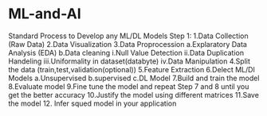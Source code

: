 # ML-and-AI
Standard Process to Develop any ML/DL Models 
Step 1: 1.Data Collection (Raw Data) 
2.Data Visualization 
3.Data Proprocession 
  a.Explaratory Data Analysis (EDA) 
  b.Data cleaning 
    i.Null Value Detection 
    ii.Data Duplication Handeling 
    iii.Uniformality in dataset(databyte) 
    iv.Data Manipulation 
4.Split the data (train,test,validation(optional)) 
5.Feature Extraction 
6.Delect ML/Dl Models 
  a.Unsupervised 
  b.supervised 
  c.DL Model 
7.Build and train the model 
8.Evaluate model 
9.Fine tune the model and repeat Step 7 and 8 until you get the better accuracy 
10.Justify the model using different matrices 
11.Save the model 
12. Infer squed model in your application
